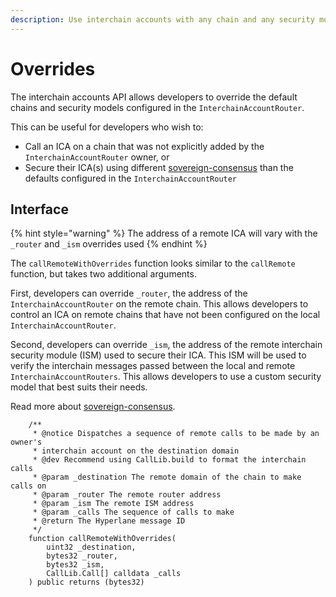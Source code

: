 ```yaml
---
description: Use interchain accounts with any chain and any security model
---
```


# Overrides

The interchain accounts API allows developers to override the default chains and security models configured in the `InterchainAccountRouter`.

This can be useful for developers who wish to:

* Call an ICA on a chain that was not explicitly added by the `InterchainAccountRouter` owner, or
* Secure their ICA(s) using different [sovereign-consensus](../../protocol/sovereign-consensus/ "mention") than the defaults configured in the `InterchainAccountRouter`

## Interface

{% hint style="warning" %}
The address of a remote ICA will vary with the `_router` and `_ism` overrides used
{% endhint %}

The `callRemoteWithOverrides` function looks similar to the `callRemote` function, but takes two additional arguments.

First, developers can override `_router`, the address of the `InterchainAccountRouter` on the remote chain. This allows developers to control an ICA on remote chains that have not been configured on the local `InterchainAccountRouter`.

Second, developers can override `_ism`, the address of the remote interchain security module (ISM) used to secure their ICA. This ISM will be used to verify the interchain messages passed between the local and remote `InterchainAccountRouters`. This allows developers to use a custom security model that best suits their needs.

Read more about [sovereign-consensus](../../protocol/sovereign-consensus/ "mention").

```solidity
    /**
     * @notice Dispatches a sequence of remote calls to be made by an owner's
     * interchain account on the destination domain
     * @dev Recommend using CallLib.build to format the interchain calls
     * @param _destination The remote domain of the chain to make calls on
     * @param _router The remote router address
     * @param _ism The remote ISM address
     * @param _calls The sequence of calls to make
     * @return The Hyperlane message ID
     */
    function callRemoteWithOverrides(
        uint32 _destination,
        bytes32 _router,
        bytes32 _ism,
        CallLib.Call[] calldata _calls
    ) public returns (bytes32) 
```
